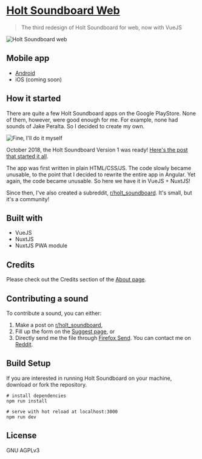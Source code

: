 # [Holt Soundboard Web](https://holt-soundboard.github.io)

> The third redesign of Holt Soundboard for web, now with VueJS

![Holt Soundboard web](https://i.imgur.com/AO0NQ6Gg.png)

## Mobile app
- [Android](https://play.google.com/store/apps/details?id=com.themindstorm.holt_soundboard&hl=en_US)
- iOS (coming soon)

## How it started
There are quite a few Holt Soundboard apps on the Google PlayStore. None of them, however, were good enough for me. For example, none had sounds of Jake Peralta. So I decided to create my own.

![Fine, I'll do it myself](https://i.imgur.com/ycvrqZ3.png)

October 2018, the Holt Soundboard Version 1 was ready! [Here's the post that started it all](https://www.reddit.com/r/brooklynninenine/comments/9om9cm/new_holt_soundboard_with_sounds_of_other/).

The app was first written in plain HTML/CSS/JS. The code slowly became unusable, to the point that I decided to rewrite the entire app in Angular. Yet again, the code became unusable. So here we have it in VueJS + NuxtJS!

Since then, I've also created a subreddit, [r/holt_soundboard](reddit.com/r/holt_soundboard). It's small, but it's a community!

## Built with
- VueJS
- NuxtJS
- NuxtJS PWA module

## Credits
Please check out the Credits section of the [About page](https://holt-soundboard.github.io/about).

## Contributing a sound
To contribute a sound, you can either:
1. Make a post on [r/holt_soundboard](reddit.com/r/holt_soundboard),
2. Fill up the form on the [Suggest page](https://holt-soundboard.github.io/suggest), or
3. Directly send me the file through [Firefox Send](https://send.firefox.com/). You can contact me on [Reddit](https://www.reddit.com/user/themindstorm).

<!-- ## Support development
Download the Brave Browser using [this link](https://brave.com/hol297)! Download and use it for a month.

It's like Chrome, but faster with built-in ad-blocking. -->

## Build Setup
If you are interested in running Holt Soundboard on your machine, download or fork the repository.
```
# install dependencies
npm run install

# serve with hot reload at localhost:3000
npm run dev
```

## License
GNU AGPLv3